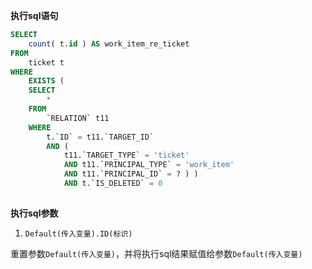 <p class="panel-title"><b>执行sql语句</b></p>

```sql
SELECT
	count( t.id ) AS work_item_re_ticket
FROM
	ticket t 
WHERE
	EXISTS (
	SELECT
		* 
	FROM
		`RELATION` t11 
	WHERE
		t.`ID` = t11.`TARGET_ID` 
		AND (
			t11.`TARGET_TYPE` = 'ticket' 
			AND t11.`PRINCIPAL_TYPE` = 'work_item' 
			AND t11.`PRINCIPAL_ID` = ? ) )
			AND t.`IS_DELETED` = 0 
			
```

<p class="panel-title"><b>执行sql参数</b></p>

1. `Default(传入变量).ID(标识)`

重置参数`Default(传入变量)`，并将执行sql结果赋值给参数`Default(传入变量)`
